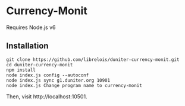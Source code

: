 # Currency-Monit

Requires Node.js v6

## Installation

    git clone https://github.com/librelois/duniter-currency-monit.git
    cd duniter-currency-monit
    npm install
    node index.js config --autoconf
    node index.js sync g1.duniter.org 10901
    node index.js Change program name to currency-monit

Then, visit http://localhost:10501.
